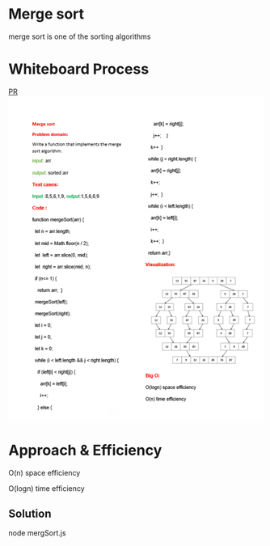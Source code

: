 # Merge sort 
<!-- Description of the challenge -->
merge sort is one of the  sorting algorithms

# Whiteboard Process
<!-- Embedded whiteboard image -->
[PR]()
![](./msUml.png)

# Approach & Efficiency
<!-- What approach did you take? Why? What is the Big O space/time for this approach? -->

O(n) space efficiency

O(logn) time efficiency


## Solution
<!-- Show how to run your code, and examples of it in action -->
node mergSort.js